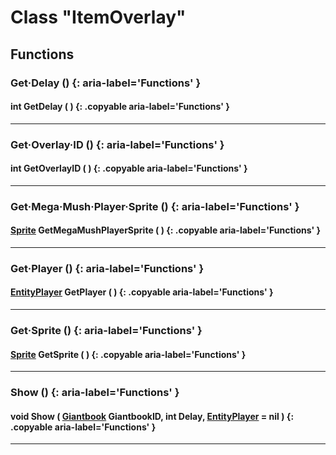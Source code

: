 # Class "ItemOverlay"

## Functions

### Get·Delay () {: aria-label='Functions' }
#### int GetDelay ( ) {: .copyable aria-label='Functions' }

___
### Get·Overlay·ID () {: aria-label='Functions' }
#### int GetOverlayID ( ) {: .copyable aria-label='Functions' }

___
### Get·Mega·Mush·Player·Sprite () {: aria-label='Functions' }
#### [Sprite](Sprite.md) GetMegaMushPlayerSprite ( ) {: .copyable aria-label='Functions' } 

___
### Get·Player () {: aria-label='Functions' }
#### [EntityPlayer](EntityPlayer.md) GetPlayer ( ) {: .copyable aria-label='Functions' }

___
### Get·Sprite () {: aria-label='Functions' }
#### [Sprite](Sprite.md) GetSprite ( ) {: .copyable aria-label='Functions' }

___
### Show () {: aria-label='Functions' }
#### void Show ( [Giantbook](enums/Giantbook.md) GiantbookID, int Delay, [EntityPlayer](https://wofsauge.github.io/IsaacDocs/rep/EntityPlayer.html) = nil ) {: .copyable aria-label='Functions' }

___